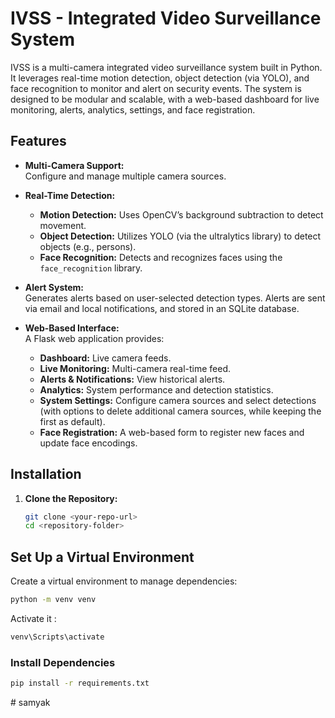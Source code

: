 # IVSS - Integrated Video Surveillance System

IVSS is a multi-camera integrated video surveillance system built in Python. It leverages real-time motion detection, object detection (via YOLO), and face recognition to monitor and alert on security events. The system is designed to be modular and scalable, with a web-based dashboard for live monitoring, alerts, analytics, settings, and face registration.

## Features

- **Multi-Camera Support:**  
  Configure and manage multiple camera sources.

- **Real-Time Detection:**  
  - **Motion Detection:** Uses OpenCV’s background subtraction to detect movement.
  - **Object Detection:** Utilizes YOLO (via the ultralytics library) to detect objects (e.g., persons).
  - **Face Recognition:** Detects and recognizes faces using the `face_recognition` library.

- **Alert System:**  
  Generates alerts based on user-selected detection types. Alerts are sent via email and local notifications, and stored in an SQLite database.

- **Web-Based Interface:**  
  A Flask web application provides:
  - **Dashboard:** Live camera feeds.
  - **Live Monitoring:** Multi-camera real-time feed.
  - **Alerts & Notifications:** View historical alerts.
  - **Analytics:** System performance and detection statistics.
  - **System Settings:** Configure camera sources and select detections (with options to delete additional camera sources, while keeping the first as default).
  - **Face Registration:** A web-based form to register new faces and update face encodings.


## Installation

1. **Clone the Repository:**
   ```bash
   git clone <your-repo-url>
   cd <repository-folder>

## Set Up a Virtual Environment

Create a virtual environment to manage dependencies:
```bash
python -m venv venv
```
Activate it :
```bash
venv\Scripts\activate
```

### Install Dependencies
```bash
pip install -r requirements.txt
```


#   s a m y a k  
 